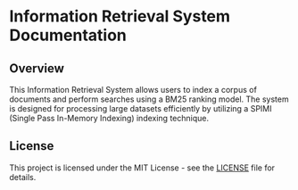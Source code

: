 # Information Retrieval System Documentation

## Overview

This Information Retrieval System allows users to index a corpus of documents and perform searches using a BM25 ranking model. The system is designed for processing large datasets efficiently by utilizing a SPIMI (Single Pass In-Memory Indexing) indexing technique.

## License

This project is licensed under the MIT License - see the [LICENSE](LICENSE) file for details.
